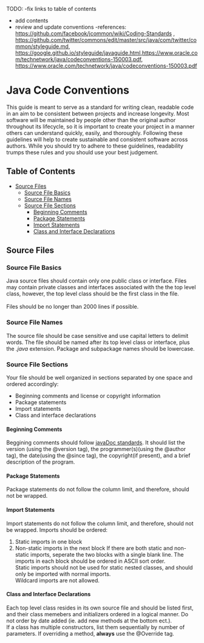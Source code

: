 TODO:
-fix links to table of contents
- add contents
- review and update conventions
  -references: </br><https://github.com/facebook/jcommon/wiki/Coding-Standards> , </br><https://github.com/twitter/commons/edit/master/src/java/com/twitter/common/styleguide.md>,</br>
<https://google.github.io/styleguide/javaguide.html>,<https://www.oracle.com/technetwork/java/codeconventions-150003.pdf>, </br>
<https://www.oracle.com/technetwork/java/codeconventions-150003.pdf>

# Java Code Conventions

This guide is meant to serve as a standard for writing clean, readable code in an aim to be consistent between projects and increase longevity.  Most software will be maintained by people other than the original author throughout its lifecycle, so it is important to create your project in a manner others can understand quickly, easily, and thoroughly.  Following these guidelines will help to create sustainable and consistent software across authors.  While you should try to adhere to these guidelines, readability trumps these rules and you should use your best judgement.


## Table of Contents
- [Source Files](https://github.com/KristenEBrown/codeConventions/blob/master/javaCodeConventions.md#source-files)
  - [Source File Basics](https://github.com/KristenEBrown/codeConventions/blob/master/javaCodeConventions.md#source-file-basics)
  - [Source File Names](https://github.com/KristenEBrown/codeConventions/blob/master/javaCodeConventions.md#source-file-names)
  - [Source File Sections](https://github.com/KristenEBrown/codeConventions/blob/master/javaCodeConventions.md#source-file-sections)
    - [Beginning Comments](https://github.com/KristenEBrown/codeConventions/blob/master/javaCodeConventions.md#beginning-comments)
    - [Package Statements](https://github.com/KristenEBrown/codeConventions/blob/master/javaCodeConventions.md#package-statements)
    - [Import Statements](https://github.com/KristenEBrown/codeConventions/blob/master/javaCodeConventions.md#import-statements)
    - [Class and Interface Declarations](https://github.com/KristenEBrown/codeConventions/blob/master/javaCodeConventions.md#Class-and-Interface-Declarations)
   


## Source Files

### Source File Basics
  Java source files should contain only one public class or interface.  Files may contain private classes and interfaces    associated with the the top level class, however, the top level class should be the first class in the file.</br></br>
Files should be no longer than 2000 lines if possible.

### Source File Names
  The source file should be case sensitive and use capital letters to delimit words.  The file should be named after its top level class or interface, plus the *.java* extension. Package and subpackage names should be lowercase.

### Source File Sections
  Your file should be well organized in sections separated by one space and ordered accordingly:
  - Beginning comments and license or copyright information
  - Package statements
  - Import statements
  - Class and interface declarations

#### Beginning Comments
  Beggining comments should follow [javaDoc standards](https://www.oracle.com/technetwork/articles/javase/index-137868.html).
It should list the version (using the @version tag), the programmer(s)(using the @author tag), the date(using the @since tag), the copyright(if present), and a brief description of the program.  

#### Package Statements
  Package statements do not follow the column limit, and therefore, should not be wrapped.

#### Import Statements
  Import statements do not follow the column limit, and therefore, should not be wrapped.
  Imports should be ordered:
  1. Static imports in one block
  2. Non-static imports in the next block
  If there are both static and non-static imports, seperate the two blocks with a single blank line.  The imports in each block should be ordered in ASCII sort order.</br>
  Static imports should not be used for static nested classes, and should only be imported with normal imports.</br>
  Wildcard imports are not allowed.

#### Class and Interface Declarations
  Each top level class resides in its own source file and should be listed first, and their class memebers and initializers ordered in a logical manner.  Do not order by date added (ie. add new methods at the bottom ect.).</br>
  If a class has multiple constructors, list them sequentially by number of parameters.  If overriding a method, **always** use the @Override tag.


